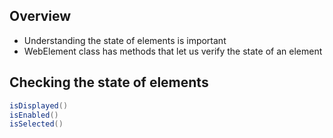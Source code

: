 ## Overview
- Understanding the state of elements is important
- WebElement class has methods that let us verify the state of an element
## Checking the state of elements
```java
isDisplayed()
isEnabled()
isSelected()
```